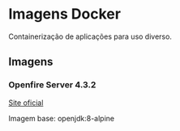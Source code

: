 # Imagens Docker

Containerização de aplicações para uso diverso.

## Imagens

### Openfire Server 4.3.2

[Site oficial](https://www.igniterealtime.org/projects/openfire/)

Imagem base: openjdk:8-alpine
